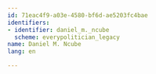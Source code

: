 ```yaml
---
id: 71eac4f9-a03e-4580-bf6d-ae5203fc4bae
identifiers:
- identifier: daniel_m._ncube
  scheme: everypolitician_legacy
name: Daniel M. Ncube
lang: en

---
```

